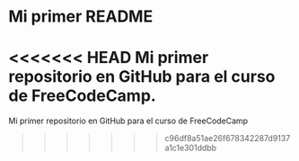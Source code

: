 # Mi primer README
<<<<<<< HEAD
Mi primer repositorio en GitHub para el curso de FreeCodeCamp.
=======
Mi primer repositorio en GitHub para el curso de FreeCodeCamp
>>>>>>> c96df8a51ae26f678342287d9137a1c1e301ddbb
